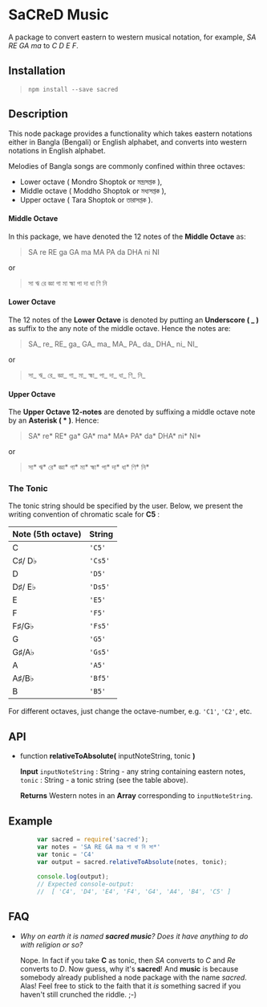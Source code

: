 # SaCReD Music 
A package to convert eastern to western musical notation, for example, *SA RE GA ma* to *C D E F*.  

## Installation 
> `npm install --save sacred`

## Description
This node package provides a functionality which takes eastern notations either in Bangla (Bengali) or English alphabet, and converts into western notations in English alphabet. 

Melodies of Bangla songs are commonly confined within three octaves:
- Lower octave ( Mondro Shoptok or মন্দ্রসপ্তক ), 
- Middle octave ( Moddho Shoptok or মধ্যসপ্তক ), 
- Upper octave ( Tara Shoptok or তারাসপ্তক ). 

#### Middle Octave
In this package, we have denoted the 12 notes of the __Middle Octave__ as:
  >    SA re RE ga GA ma MA PA da DHA ni NI

  or 

  > সা ঋ রে জ্ঞা গা মা হ্মা পা দা ধা ণি নি

#### Lower Octave 
The 12 notes of the __Lower Octave__ is denoted by putting an __Underscore ( _ )__ as suffix to the any note of the middle octave. Hence the notes are:
  >    SA_ re_ RE_ ga_ GA_ ma_ MA_ PA_ da_ DHA_ ni_ NI_

  or 

  > সা_ ঋ_ রে_ জ্ঞা_ গা_ মা_ হ্মা_ পা_ দা_ ধা_ ণি_ নি_

  #### Upper Octave
  The __Upper Octave 12-notes__ are denoted by suffixing a middle octave note by an __Asterisk ( * )__. Hence:
  
  > SA* re* RE* ga* GA* ma* MA* PA* da* DHA* ni* NI*

  or 

  > সা* ঋ* রে* জ্ঞা* গা* মা* হ্মা* পা* দা* ধা* ণি* নি*
  
  ### The Tonic
  The tonic string should be specified by the user. Below, we present the writing convention of chromatic scale for __C5__ :
  
  
| Note (5th octave)  | String |
| ----- | ------ |
| C  | `'C5'`  |
| C♯/ D♭  | `'Cs5'`  |
| D  | `'D5'`  |
| D♯/ E♭  | `'Ds5'`  |
| E  | `'E5'`  |
| F  | `'F5'`  |
| F♯/G♭  | `'Fs5'`  |
| G  | `'G5'`  |
| G♯/A♭  | `'Gs5'`  |
| A  | `'A5'`  |
| A♯/B♭  | `'Bf5'`  |
| B  | `'B5'` |

For different octaves, just change the octave-number, e.g. `'C1'`, `'C2'`, etc.  

  

## API 
-   function __relativeToAbsolute(__ inputNoteString, tonic __)__
      
      __Input__ `inputNoteString` : String - any string containing eastern notes, `tonic` : String - a tonic string (see the table above).
      
      __Returns__ Western notes in an __Array__ corresponding to `inputNoteString`.

## Example
```js
        var sacred = require('sacred');
        var notes = 'SA RE GA ma পা ধা নি সা*'
        var tonic = 'C4'
        var output = sacred.relativeToAbsolute(notes, tonic);
    
        console.log(output);
        // Expected console-output:
        //  [ 'C4', 'D4', 'E4', 'F4', 'G4', 'A4', 'B4', 'C5' ]
```
    
## FAQ
- *Why on earth it is named __sacred music__? Does it have anything to do with religion or so?*

  Nope. In fact if you take __C__ as tonic, then *SA* converts to *C* and *Re* converts to *D*. Now guess, why it's __sacred__! 
  And __music__ is because somebody already published a node package with the name *sacred*. Alas!
  Feel free to stick to the faith that it *is* something sacred if you haven't still crunched the riddle. ;-) 
